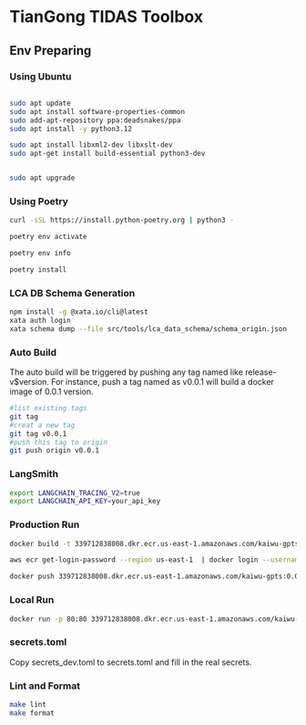 
# TianGong TIDAS Toolbox

## Env Preparing

### Using Ubuntu

```bash

sudo apt update
sudo apt install software-properties-common
sudo add-apt-repository ppa:deadsnakes/ppa
sudo apt install -y python3.12

sudo apt install libxml2-dev libxslt-dev
sudo apt-get install build-essential python3-dev


sudo apt upgrade
```

### Using Poetry

```bash
curl -sSL https://install.python-poetry.org | python3 -

poetry env activate

poetry env info

poetry install

```

### LCA DB Schema Generation

```bash
npm install -g @xata.io/cli@latest
xata auth login
xata schema dump --file src/tools/lca_data_schema/schema_origin.json
```

### Auto Build

The auto build will be triggered by pushing any tag named like release-v$version. For instance, push a tag named as v0.0.1 will build a docker image of 0.0.1 version.

```bash
#list existing tags
git tag
#creat a new tag
git tag v0.0.1
#push this tag to origin
git push origin v0.0.1
```

### LangSmith

```bash
export LANGCHAIN_TRACING_V2=true
export LANGCHAIN_API_KEY=your_api_key
```

### Production Run

```bash
docker build -t 339712838008.dkr.ecr.us-east-1.amazonaws.com/kaiwu-gpts:0.0.1 .

aws ecr get-login-password --region us-east-1  | docker login --username AWS --password-stdin 339712838008.dkr.ecr.us-east-1.amazonaws.com

docker push 339712838008.dkr.ecr.us-east-1.amazonaws.com/kaiwu-gpts:0.0.1
```

### Local Run

```bash
docker run -p 80:80 339712838008.dkr.ecr.us-east-1.amazonaws.com/kaiwu-gpts:0.0.1
```

### secrets.toml

Copy secrets_dev.toml to secrets.toml and fill in the real secrets.

### Lint and Format

```bash
make lint
make format
```